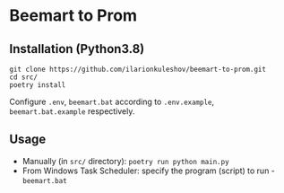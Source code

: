# Beemart to Prom

## Installation (Python3.8)
```
git clone https://github.com/ilarionkuleshov/beemart-to-prom.git
cd src/
poetry install
```
Configure `.env`, `beemart.bat` according to `.env.example`, `beemart.bat.example` respectively.

## Usage
- Manually (in `src/` directory): `poetry run python main.py`
- From Windows Task Scheduler: specify the program (script) to run - `beemart.bat`